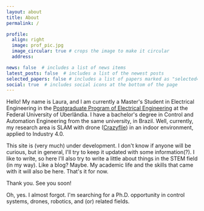 ```yaml
---
layout: about
title: About
permalink: /

profile:
  align: right
  image: prof_pic.jpg
  image_circular: true # crops the image to make it circular
  address: 

news: false  # includes a list of news items
latest_posts: false  # includes a list of the newest posts
selected_papers: false # includes a list of papers marked as "selected={true}"
social: true  # includes social icons at the bottom of the page
---
```


Hello! My name is Laura, and I am currently a Master's Student in Electrical Engineering in the [Postgraduate Program of Electrical Engineering](http://www.posgrad.feelt.ufu.br/) at the Federal University of Uberlândia. I have a bachelor's degree in Control and Automation Engineering from the same university, in Brazil. Well, currently, my research area is SLAM with drone ([Crazyflie](https://www.bitcraze.io/)) in an indoor environment, applied to Industry 4.0. 

This site is (very much) under development. I don't know if anyone will be curious, but in general, I'll try to keep it updated with some information(?).
I like to write, so here I'll also try to write a little about things in the STEM field (in my way). 
Like a blog? Maybe. 
My academic life and the skills that came with it will also be here.
That's it for now.

Thank you. See you soon! 

Oh, yes. I almost forgot. I'm searching for a Ph.D. opportunity in control systems, drones, robotics, and (or) related fields.